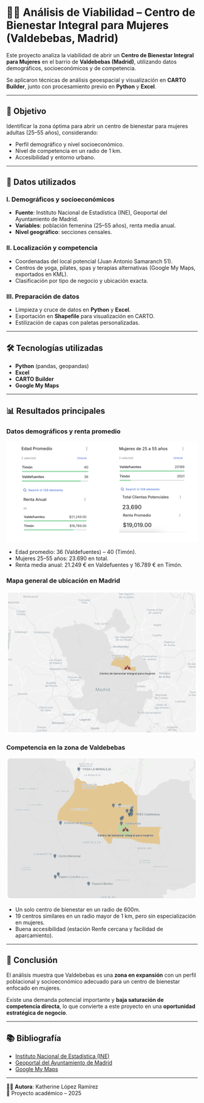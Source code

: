 # 🧘‍♀️ Análisis de Viabilidad – Centro de Bienestar Integral para Mujeres (Valdebebas, Madrid)

Este proyecto analiza la viabilidad de abrir un **Centro de Bienestar Integral para Mujeres** en el barrio de **Valdebebas (Madrid)**, utilizando datos demográficos, socioeconómicos y de competencia.  

Se aplicaron técnicas de análisis geoespacial y visualización en **CARTO Builder**, junto con procesamiento previo en **Python** y **Excel**.

---

## 🎯 Objetivo

Identificar la zona óptima para abrir un centro de bienestar para mujeres adultas (25–55 años), considerando:

- Perfil demográfico y nivel socioeconómico.  
- Nivel de competencia en un radio de 1 km.  
- Accesibilidad y entorno urbano.  

---

## 📂 Datos utilizados

### I. Demográficos y socioeconómicos
- **Fuente**: Instituto Nacional de Estadística (INE), Geoportal del Ayuntamiento de Madrid.  
- **Variables**: población femenina (25–55 años), renta media anual.  
- **Nivel geográfico**: secciones censales.  

### II. Localización y competencia
- Coordenadas del local potencial (Juan Antonio Samaranch 51).  
- Centros de yoga, pilates, spas y terapias alternativas (Google My Maps, exportados en KML).  
- Clasificación por tipo de negocio y ubicación exacta.  

### III. Preparación de datos
- Limpieza y cruce de datos en **Python** y **Excel**.  
- Exportación en **Shapefile** para visualización en CARTO.  
- Estilización de capas con paletas personalizadas.  

---

## 🛠️ Tecnologías utilizadas

- **Python** (pandas, geopandas)  
- **Excel**  
- **CARTO Builder**  
- **Google My Maps**  

---

## 📊 Resultados principales

### Datos demográficos y renta promedio
![Datos Valdefuentes y Timón](data/images/datos_valdefuentes_timon.png)

- Edad promedio: 36 (Valdefuentes) – 40 (Timón).  
- Mujeres 25–55 años: 23.690 en total.  
- Renta media anual: 21.249 € en Valdefuentes y 16.789 € en Timón.  

### Mapa general de ubicación en Madrid
![Mapa ubicación Valdebebas](data/images/mapa_valdebebas_ubicacion.png)

### Competencia en la zona de Valdebebas
![Mapa competencia Valdebebas](data/images/mapa_valdebebas_competencia.png)

- Un solo centro de bienestar en un radio de 600m.  
- 19 centros similares en un radio mayor de 1 km, pero sin especialización en mujeres.  
- Buena accesibilidad (estación Renfe cercana y facilidad de aparcamiento).  

---

## 📌 Conclusión

El análisis muestra que Valdebebas es una **zona en expansión** con un perfil poblacional y socioeconómico adecuado para un centro de bienestar enfocado en mujeres. 

Existe una demanda potencial importante y **baja saturación de competencia directa**, lo que convierte a este proyecto en una **oportunidad estratégica de negocio**.  

---

## 📚 Bibliografía

- [Instituto Nacional de Estadística (INE)](https://www.ine.es)  
- [Geoportal del Ayuntamiento de Madrid](https://geoportal.madrid.es)  
- [Google My Maps](https://www.google.com/maps)  

---
👩‍💻 **Autora**: Katherine López Ramírez  
📅 Proyecto académico – 2025
